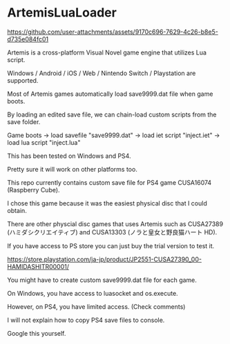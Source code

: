 # ArtemisLuaLoader


https://github.com/user-attachments/assets/9170c696-7629-4c26-b8e5-d735e084fc01



Artemis is a cross-platform Visual Novel game engine that utilizes Lua script.

Windows / Android / iOS / Web / Nintendo Switch / Playstation are supported.



Most of Artemis games automatically load save9999.dat file when game boots.

By loading an edited save file, we can chain-load custom scripts from the save folder.

Game boots -> load savefile "save9999.dat" -> load iet script "inject.iet" -> load lua script "inject.lua"



This has been tested on Windows and PS4.

Pretty sure it will work on other platforms too.



This repo currently contains custom save file for PS4 game CUSA16074 (Raspberry Cube).

I chose this game because it was the easiest physical disc that I could obtain.

There are other physcial disc games that uses Artemis such as CUSA27389 (ハミダシクリエイティブ) and CUSA13303 (ノラと皇女と野良猫ハート HD).

If you have access to PS store you can just buy the trial version to test it.

https://store.playstation.com/ja-jp/product/JP2551-CUSA27390_00-HAMIDASHITR00001/



You might have to create custom save9999.dat file for each game.



On Windows, you have access to luasocket and os.execute.

However, on PS4, you have limited access. (Check comments)



I will not explain how to copy PS4 save files to console.

Google this yourself.
